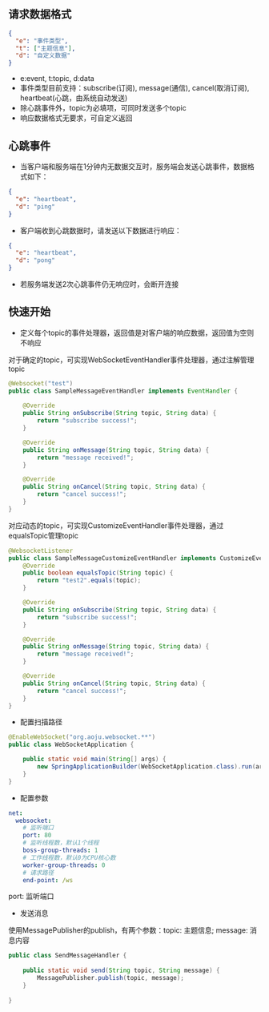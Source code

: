## 请求数据格式
```json
{
  "e": "事件类型",
  "t": ["主题信息"],
  "d": "自定义数据"
}
```
- e:event, t:topic, d:data
- 事件类型目前支持：subscribe(订阅), message(通信), cancel(取消订阅), heartbeat(心跳，由系统自动发送)
- 除心跳事件外，topic为必填项，可同时发送多个topic
- 响应数据格式无要求，可自定义返回

## 心跳事件
- 当客户端和服务端在1分钟内无数据交互时，服务端会发送心跳事件，数据格式如下：
```json
{
  "e": "heartbeat",
  "d": "ping"
}
```
- 客户端收到心跳数据时，请发送以下数据进行响应：
```json
{
  "e": "heartbeat",
  "d": "pong"
}
```
- 若服务端发送2次心跳事件仍无响应时，会断开连接

## 快速开始

- 定义每个topic的事件处理器，返回值是对客户端的响应数据，返回值为空则不响应

对于确定的topic，可实现WebSocketEventHandler事件处理器，通过注解管理topic
```java
@Websocket("test")
public class SampleMessageEventHandler implements EventHandler {
    
    @Override
    public String onSubscribe(String topic, String data) {
        return "subscribe success!";
    }

    @Override
    public String onMessage(String topic, String data) {
        return "message received!";
    }

    @Override
    public String onCancel(String topic, String data) {
        return "cancel success!";
    }
}
```
对应动态的topic，可实现CustomizeEventHandler事件处理器，通过equalsTopic管理topic
```java
@WebsocketListener
public class SampleMessageCustomizeEventHandler implements CustomizeEventHandler {
    @Override
    public boolean equalsTopic(String topic) {
        return "test2".equals(topic);
    }

    @Override
    public String onSubscribe(String topic, String data) {
        return "subscribe success!";
    }

    @Override
    public String onMessage(String topic, String data) {
        return "message received!";
    }

    @Override
    public String onCancel(String topic, String data) {
        return "cancel success!";
    }
}
```

- 配置扫描路径
```java
@EnableWebSocket("org.aoju.websocket.**")
public class WebSocketApplication {

    public static void main(String[] args) {
        new SpringApplicationBuilder(WebSocketApplication.class).run(args);
    }
}
```

- 配置参数
```yaml
net:
  websocket:
    # 监听端口
    port: 80
    # 监听线程数，默认1个线程
    boss-group-threads: 1
    # 工作线程数，默认0为CPU核心数
    worker-group-threads: 0
    # 请求路径
    end-point: /ws
```
port: 监听端口

- 发送消息

使用MessagePublisher的publish，有两个参数：topic: 主题信息; message: 消息内容
```java
public class SendMessageHandler {
    
    public static void send(String topic, String message) {
        MessagePublisher.publish(topic, message);
    }
    
}
```
